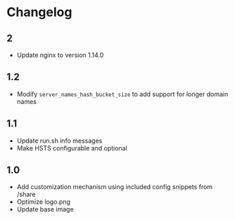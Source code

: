 # Changelog

## 2
- Update nginx to version 1.14.0

## 1.2
- Modify `server_names_hash_bucket_size` to add support for longer domain names

## 1.1
- Update run.sh info messages
- Make HSTS configurable and optional

## 1.0
- Add customization mechanism using included config snippets from /share
- Optimize logo.png
- Update base image

